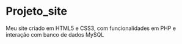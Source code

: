 # Projeto_site
Meu site criado em HTML5 e CSS3, com funcionalidades em PHP e interação com banco de dados MySQL
